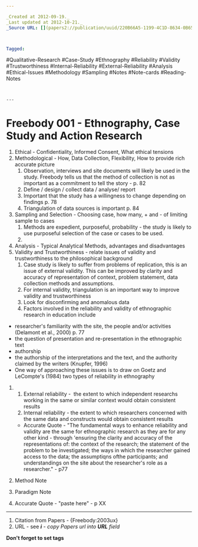 ```yaml
---

_Created at 2012-09-19._
_Last updated at 2012-10-21._
_Source URL: [](papers2://publication/uuid/220B66A5-1199-4C1D-8634-0B651F260F55)._



Tagged: 
```
#Qualitative-Research #Case-Study #Ethnography #Reliability #Validity #Trustworthiness #Internal-Reliability #External-Reliability #Analysis #Ethical-Issues #Methodology #Sampling #Notes #Note-cards #Reading-Notes
```


---
```


# Freebody 001 - Ethnography, Case Study and Action Research


1.  Ethical - Confidentiality, Informed Consent, What ethical tensions
2.  Methodological - How, Data Collection, Flexibility, How to provide rich accurate picture
    1.  Observation, interviews and site documents will likely be used in the study. Freebody tells us that the method of collection is not as important as a commitment to tell the story - p. 82
    2.  Define / design / collect data / analyse/ report
    3.  Important that the study has a willingness to change depending on findings p. 78
    4.  Triangulation of data sources is important p. 84
3.  Sampling and Selection - Choosing case, how many, + and - of limiting sample to cases
    1.  Methods are expedient, purposeful, probability - the study is likely to use purposeful selection of the case or cases to be used.
    2.  
4.  Analysis - Typical Analytical Methods, advantages and disadvantages
5.  Validity and Trustworthiness - relate issues of validity and trustworthiness to the philosophical background
    1.  Case study is likely to suffer from problems of replication, this is an issue of external validity. This can be improved by clarity and accuracy of representation of context, problem statement, data collection methods and assumptions.
    2.  For internal validity, triangulation is an important way to improve validity and trustworthiness
    3.  Look for disconfirming and anomalous data
    4.  Factors involved in the reliability and validity of ethnographic research in education include

*   researcher's familiarity with the site, the people and/or activities (Delamont et al., 2000) p. 77
*   the question of presentation and re-presentation in the ethnographic text
*   authorship
*   the authorship of the interpretations and the text, and the authority claimed by the writers (Knupfer, 1996)
*   One way of approaching these issues is to draw on Goetz and LeCompte's (1984) two types of reliability in ethnography

1.  1.  External reliability -  the extent to which independent researchs working in the same or similar context would obtain consistent results
    2.  Internal reliability - the extent to which researchers concerned with the same data and constructs would obtain consistent results
    
    *   Accurate Quote - "The fundamental ways to enhance reliability and validity are the same for ethnographic research as they are for any other kind - through 'ensuring the clarity and accuracy of the representations of: the context of the research; the statement of the problem to be investigated; the ways in which the researcher gained access to the data; the assumptiqns ofthe participants; and understandings on the site about the researcher's role as a researcher." - p77

2.  Method Note
3.  Paradigm Note
4.  Accurate Quote - "paste here" - p XX
    

* * *

1.  Citation from Papers - {Freebody:2003ux}
2.  URL - see _**i** - copy Papers url into **URL** field_

**Don't forget to set tags**

